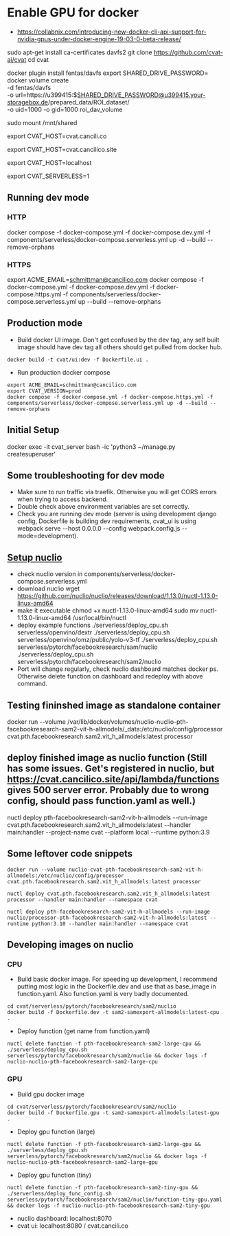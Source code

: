 
# Enable GPU for docker
- https://collabnix.com/introducing-new-docker-cli-api-support-for-nvidia-gpus-under-docker-engine-19-03-0-beta-release/


sudo apt-get install ca-certificates davfs2 
git clone https://github.com/cvat-ai/cvat
cd cvat

docker plugin install fentas/davfs
export SHARED_DRIVE_PASSWORD=
docker volume create \
  -d fentas/davfs \
  -o url=https://u399415:$SHARED_DRIVE_PASSWORD@u399415.your-storagebox.de/prepared_data/ROI_dataset/ \
  -o uid=1000 -o gid=1000 roi_dav_volume

sudo mount /mnt/shared

export CVAT_HOST=cvat.cancili.co

export CVAT_HOST=cvat.cancilico.site
<!-- export CVAT_UI_HOST=cvat.cancilico.site -->

export CVAT_HOST=localhost
<!-- export CVAT_UI_HOST=localhost -->

export CVAT_SERVERLESS=1

<!-- docker compose -f docker-compose.local.yml -f components/serverless/docker-compose.serverless.yml up -d --build
docker compose -f docker-compose.local.yml -f components/serverless/docker-compose.serverless.yml down -->
<!-- Drop above, the below official dev setup is recommended. -->
## Running dev mode
### HTTP
docker compose -f docker-compose.yml -f docker-compose.dev.yml -f components/serverless/docker-compose.serverless.yml up -d --build --remove-orphans

### HTTPS
export ACME_EMAIL=schmittman@cancilico.com
docker compose -f docker-compose.yml -f docker-compose.dev.yml -f docker-compose.https.yml -f components/serverless/docker-compose.serverless.yml up --build --remove-orphans

## Production mode
- Build docker UI image. Don't get confused by the dev tag, any self built image should have dev tag all others should get pulled from docker hub.
```
docker build -t cvat/ui:dev -f Dockerfile.ui .
```
- Run production docker compose
```
export ACME_EMAIL=schmittman@cancilico.com
export CVAT_VERSION=prod
docker compose -f docker-compose.yml -f docker-compose.https.yml -f components/serverless/docker-compose.serverless.yml up -d --build --remove-orphans
```
## Initial Setup
docker exec -it cvat_server bash -ic 'python3 ~/manage.py createsuperuser'


## Some troubleshooting for dev mode
- Make sure to run traffic via traefik. Otherwise you will get CORS errors when trying to access backend.
- Double check above environment variables are set correctly.
- Check you are running dev mode (server is using development django config, Dockerfile is building dev requirements, cvat_ui is using webpack serve --host 0.0.0.0 --config webpack.config.js --mode=development).


## [Setup nuclio](https://docs.cvat.ai/docs/administration/advanced/installation_automatic_annotation/)
- check nuclio version in components/serverless/docker-compose.serverless.yml
- download nuclio
wget https://github.com/nuclio/nuclio/releases/download/1.13.0/nuctl-1.13.0-linux-amd64
- make it executable
chmod +x nuctl-1.13.0-linux-amd64
sudo mv nuctl-1.13.0-linux-amd64 /usr/local/bin/nuctl
- deploy example functions
./serverless/deploy_cpu.sh serverless/openvino/dextr
./serverless/deploy_cpu.sh serverless/openvino/omz/public/yolo-v3-tf
./serverless/deploy_cpu.sh serverless/pytorch/facebookresearch/sam/nuclio
./serverless/deploy_cpu.sh serverless/pytorch/facebookresearch/sam2/nuclio
- Port will change regularly, check nuclio dashboard matches docker ps. Otherwise delete function on dashboard and redeploy with above command.

## Testing fininshed image as standalone container
docker run --volume /var/lib/docker/volumes/nuclio-nuclio-pth-facebookresearch-sam2-vit-h-allmodels/_data:/etc/nuclio/config/processor cvat.pth.facebookresearch.sam2.vit_h_allmodels:latest processor

## deploy finished image as nuclio function (Still has some issues. Get's registered in nuclio, but https://cvat.cancilico.site/api/lambda/functions gives 500 server error. Probably due to wrong config, should pass function.yaml as well.)
nuctl deploy pth-facebookresearch-sam2-vit-h-allmodels --run-image cvat.pth.facebookresearch.sam2.vit_h_allmodels:latest  --handler main:handler --project-name cvat --platform local --runtime python:3.9

## Some leftover code snippets
```
docker run --volume nuclio-cvat-pth-facebookresearch-sam2-vit-h-allmodels:/etc/nuclio/config/processor cvat.pth.facebookresearch.sam2.vit_h_allmodels:latest processor

nuctl deploy cvat.pth.facebookresearch.sam2.vit_h_allmodels:latest processor --handler main:handler --namespace cvat 

nuctl deploy pth-facebookresearch-sam2-vit-h-allmodels --run-image nuclio/processor-pth-facebookresearch-sam2-vit-h-allmodels:latest --runtime python:3.10 --handler main:handler --namespace cvat 
```

## Developing images on nuclio
### CPU
- Build basic docker image. For speeding up development, I recommend putting most logic in the Dockerfile.dev and use that as base_image in function.yaml. Also function.yaml is very badly documented.
```
cd cvat/serverless/pytorch/facebookresearch/sam2/nuclio
docker build -f Dockerfile.dev -t sam2-samexport-allmodels:latest-cpu .
```
- Deploy function (get name from function.yaml)
```
nuctl delete function -f pth-facebookresearch-sam2-large-cpu && ./serverless/deploy_cpu.sh serverless/pytorch/facebookresearch/sam2/nuclio && docker logs -f nuclio-nuclio-pth-facebookresearch-sam2-large-cpu
```
### GPU
- Build gpu docker image
```
cd cvat/serverless/pytorch/facebookresearch/sam2/nuclio
docker build -f Dockerfile.gpu -t sam2-samexport-allmodels:latest-gpu .
```
- Deploy gpu function (large)
```
nuctl delete function -f pth-facebookresearch-sam2-large-gpu && ./serverless/deploy_gpu.sh serverless/pytorch/facebookresearch/sam2/nuclio && docker logs -f nuclio-nuclio-pth-facebookresearch-sam2-large-gpu
```
- Deploy gpu function (tiny)
```
nuctl delete function -f pth-facebookresearch-sam2-tiny-gpu && ./serverless/deploy_func_config.sh serverless/pytorch/facebookresearch/sam2/nuclio/function-tiny-gpu.yaml && docker logs -f nuclio-nuclio-pth-facebookresearch-sam2-tiny-gpu
```



- nuclio dashboard: localhost:8070
- cvat ui: localhost:8080 / cvat.cancili.co
